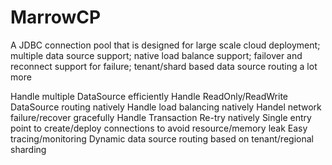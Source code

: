 MarrowCP
========

A JDBC connection pool that is designed for large scale cloud deployment; multiple data source support; native load balance support; failover and reconnect support for failure; tenant/shard based data source routing a lot more

Handle multiple DataSource efficiently
Handle ReadOnly/ReadWrite DataSource routing natively
Handle load balancing natively
Handel network failure/recover gracefully
Handle Transaction Re-try natively
Single entry point to create/deploy connections to avoid resource/memory leak
Easy tracing/monitoring
Dynamic data source routing based on tenant/regional sharding

